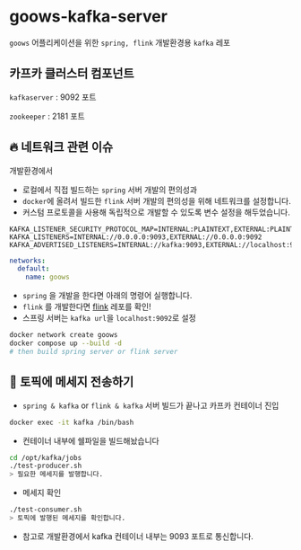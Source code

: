 # goows-kafka-server

`goows` 어플리케이션을 위한 `spring, flink` 개발환경용 `kafka` 레포

## 카프카 클러스터 컴포넌트

`kafkaserver` : 9092 포트

`zookeeper` : 2181 포트

## 🔥 네트워크 관련 이슈

개발환경에서

- 로컬에서 직접 빌드하는 `spring` 서버 개발의 편의성과
- `docker`에 올려서 빌드한 `flink` 서버 개발의 편의성을 위해 네트워크를 설정합니다.
- 커스텀 프로토콜을 사용해 독립적으로 개발할 수 있도록 변수 설정을 해두었습니다.
```env
KAFKA_LISTENER_SECURITY_PROTOCOL_MAP=INTERNAL:PLAINTEXT,EXTERNAL:PLAINTEXT KAFKA_LISTENERS=INTERNAL://0.0.0.0:9093,EXTERNAL://0.0.0.0:9092 KAFKA_ADVERTISED_LISTENERS=INTERNAL://kafka:9093,EXTERNAL://localhost:9092
```

```yaml
networks:
  default:
    name: goows
```

- `spring` 을 개발을 한다면 아래의 명령어 실행합니다.
- `flink` 를 개발한다면 [flink](https://github.com/BOKJUNSOO/goows-flink-server) 레포를 확인!
- 스프링 서버는 `kafka url`을 `localhost:9092`로 설정

```bash
docker network create goows
docker compose up --build -d
# then build spring server or flink server
```

## 📩 토픽에 메세지 전송하기

- `spring & kafka` or `flink & kafka` 서버 빌드가 끝나고 카프카 컨테이너 진입
```bash
docker exec -it kafka /bin/bash
```
- 컨테이너 내부에 쉘파일을 빌드해놨습니다
```bash
cd /opt/kafka/jobs
./test-producer.sh
> 필요한 메세지를 발행합니다.
```
- 메세지 확인
```bash
./test-consumer.sh
> 토픽에 발행된 메세지를 확인합니다.
```

- 참고로 개발환경에서 kafka 컨테이너 내부는 9093 포트로 통신합니다.